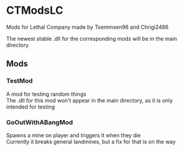 # CTModsLC
Mods for Lethal Company made by Toemmsen96 and Chrigi2486

The newest stable .dll for the corresponding mods will be in the main directory

## Mods

### TestMod
A mod for testing random things  
The .dll for this mod won't appear in the main directory, as it is only intended for testing

### GoOutWithABangMod
Spawns a mine on player and triggers it when they die  
Currently it breaks general landmines, but a fix for that is on the way
